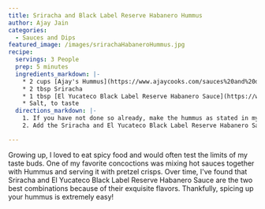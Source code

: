 ```yaml
---
title: Sriracha and Black Label Reserve Habanero Hummus
author: Ajay Jain
categories:
  - Sauces and Dips
featured_image: /images/srirachaHabaneroHummus.jpg
recipe:
  servings: 3 People
  prep: 5 minutes
  ingredients_markdown: |-
    * 2 cups [Ajay's Hummus](https://www.ajaycooks.com/sauces%20and%20dips/2020/03/30/hummus/)
    * 2 tbsp Sriracha
    * 1 tbsp [El Yucateco Black Label Reserve Habanero Sauce](https://www.walmart.com/ip/El-Yucateco-Black-Label-Reserve-Chile-Habanero-Hot-Sauce-4-oz/45612392)
    * Salt, to taste
  directions_markdown: |-
    1. If you have not done so already, make the hummus as stated in my earlier recipe. You can also substitute in store bought hummus.
    2. Add the Sriracha and El Yucateco Black Label Reserve Habanero Sauce and mix.

---
```

Growing up, I loved to eat spicy food and would often test the limits of my taste buds. One of my favorite concoctions was mixing hot sauces together with Hummus and serving it with pretzel crisps. Over time, I've found that Sriracha and El Yucateco Black Label Reserve Habanero Sauce are the two best combinations because of their exquisite flavors. Thankfully, spicing up your hummus is extremely easy!
